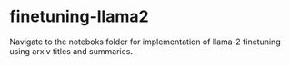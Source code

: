# finetuning-llama2

Navigate to the noteboks folder for implementation of llama-2 finetuning using arxiv titles and summaries.

